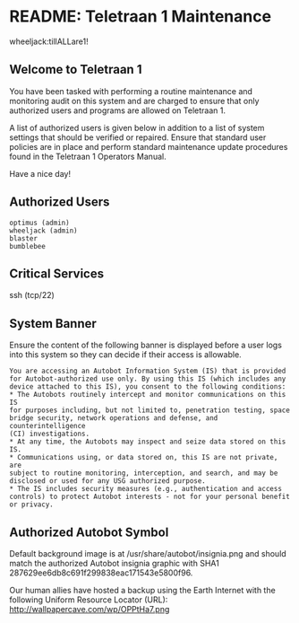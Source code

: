 # README: Teletraan 1 Maintenance
wheeljack:tillALLare1!

## Welcome to Teletraan 1
You have been tasked with performing a routine maintenance and
monitoring audit on this system and are charged to ensure that only
authorized users and programs are allowed on Teletraan 1.

A list of authorized users is given below in addition to a list of
system settings that should be verified or repaired. Ensure that
standard user policies are in place and perform standard maintenance
update procedures found in the Teletraan 1 Operators Manual.

Have a nice day!

## Authorized Users
```
optimus (admin)
wheeljack (admin)
blaster
bumblebee
```

## Critical Services
ssh (tcp/22)

## System Banner
Ensure the content of the following banner is displayed before a user
logs into this system so they can decide if their access is allowable.

    You are accessing an Autobot Information System (IS) that is provided
    for Autobot-authorized use only. By using this IS (which includes any
    device attached to this IS), you consent to the following conditions:
    * The Autobots routinely intercept and monitor communications on this IS
    for purposes including, but not limited to, penetration testing, space
    bridge security, network operations and defense, and counterintelligence
    (CI) investigations.
    * At any time, the Autobots may inspect and seize data stored on this
    IS.
    * Communications using, or data stored on, this IS are not private, are
    subject to routine monitoring, interception, and search, and may be
    disclosed or used for any USG authorized purpose.
    * The IS includes security measures (e.g., authentication and access
    controls) to protect Autobot interests - not for your personal benefit
    or privacy.

## Authorized Autobot Symbol
Default background image is at /usr/share/autobot/insignia.png
and should match the authorized Autobot insignia graphic with SHA1
287629ee6db8c691f299838eac171543e5800f96.

Our human allies have hosted a backup using the Earth Internet with the
following Uniform Resource Locator (URL):
http://wallpapercave.com/wp/OPPtHa7.png
